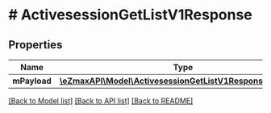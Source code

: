 # # ActivesessionGetListV1Response

## Properties

Name | Type | Description | Notes
------------ | ------------- | ------------- | -------------
**mPayload** | [**\eZmaxAPI\Model\ActivesessionGetListV1ResponseMPayload**](ActivesessionGetListV1ResponseMPayload.md) |  |

[[Back to Model list]](../../README.md#models) [[Back to API list]](../../README.md#endpoints) [[Back to README]](../../README.md)
